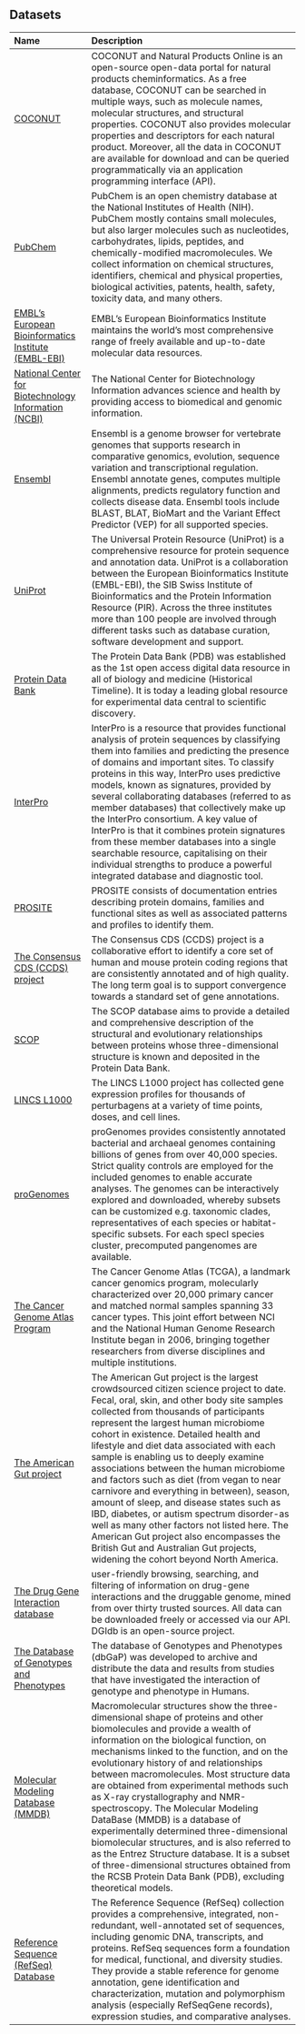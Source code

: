 ## Datasets

| Name | Description |
| :--- | :--- |
| [COCONUT](https://coconut.naturalproducts.net/) | COCONUT and Natural Products Online is an open-source open-data portal for natural products cheminformatics. As a free database, COCONUT can be searched in multiple ways, such as molecule names, molecular structures, and structural properties. COCONUT also provides molecular properties and descriptors for each natural product. Moreover, all the data in COCONUT are available for download and can be queried programmatically via an application programming interface (API). |
| [PubChem](https://pubchem.ncbi.nlm.nih.gov/) | PubChem is an open chemistry database at the National Institutes of Health (NIH). PubChem mostly contains small molecules, but also larger molecules such as nucleotides, carbohydrates, lipids, peptides, and chemically-modified macromolecules. We collect information on chemical structures, identifiers, chemical and physical properties, biological activities, patents, health, safety, toxicity data, and many others. |
| [EMBL’s European Bioinformatics Institute (EMBL-EBI)](https://www.ebi.ac.uk/services/data-resources-and-tools) | EMBL’s European Bioinformatics Institute maintains the world’s most comprehensive range of freely available and up-to-date molecular data resources. |
| [National Center for Biotechnology Information (NCBI)](https://www.ncbi.nlm.nih.gov/) | The National Center for Biotechnology Information advances science and health by providing access to biomedical and genomic information. |
| [Ensembl](http://www.ensembl.org/index.html) | Ensembl is a genome browser for vertebrate genomes that supports research in comparative genomics, evolution, sequence variation and transcriptional regulation. Ensembl annotate genes, computes multiple alignments, predicts regulatory function and collects disease data. Ensembl tools include BLAST, BLAT, BioMart and the Variant Effect Predictor (VEP) for all supported species. |
| [UniProt](https://www.uniprot.org/) | The Universal Protein Resource (UniProt) is a comprehensive resource for protein sequence and annotation data. UniProt is a collaboration between the European Bioinformatics Institute (EMBL-EBI), the SIB Swiss Institute of Bioinformatics and the Protein Information Resource (PIR). Across the three institutes more than 100 people are involved through different tasks such as database curation, software development and support. |
| [Protein Data Bank](https://www.rcsb.org/) | The Protein Data Bank (PDB) was established as the 1st open access digital data resource in all of biology and medicine (Historical Timeline). It is today a leading global resource for experimental data central to scientific discovery. |
| [InterPro](https://www.ebi.ac.uk/interpro/) | InterPro is a resource that provides functional analysis of protein sequences by classifying them into families and predicting the presence of domains and important sites. To classify proteins in this way, InterPro uses predictive models, known as signatures, provided by several collaborating databases (referred to as member databases) that collectively make up the InterPro consortium. A key value of InterPro is that it combines protein signatures from these member databases into a single searchable resource, capitalising on their individual strengths to produce a powerful integrated database and diagnostic tool. |
| [PROSITE](https://prosite.expasy.org/) | PROSITE consists of documentation entries describing protein domains, families and functional sites as well as associated patterns and profiles to identify them. |
| [The Consensus CDS (CCDS) project](https://www.ncbi.nlm.nih.gov/projects/CCDS/CcdsBrowse.cgi) | The Consensus CDS (CCDS) project is a collaborative effort to identify a core set of human and mouse protein coding regions that are consistently annotated and of high quality. The long term goal is to support convergence towards a standard set of gene annotations. |
| [SCOP](https://scop.mrc-lmb.cam.ac.uk/) | The SCOP database aims to provide a detailed and comprehensive description of the structural and evolutionary relationships between proteins whose three-dimensional structure is known and deposited in the Protein Data Bank. |
| [LINCS L1000](https://lincsproject.org/LINCS/tools/workflows/find-the-best-place-to-obtain-the-lincs-l1000-data)  | The LINCS L1000 project has collected gene expression profiles for thousands of perturbagens at a variety of time points, doses, and cell lines. |
| [proGenomes](https://progenomes.embl.de/genome.cgi) | proGenomes provides consistently annotated bacterial and archaeal genomes containing billions of genes from over 40,000 species. Strict quality controls are employed for the included genomes to enable accurate analyses. The genomes can be interactively explored and downloaded, whereby subsets can be customized e.g. taxonomic clades, representatives of each species or habitat-specific subsets. For each specI species cluster, precomputed pangenomes are available. |
| [The Cancer Genome Atlas Program](https://www.cancer.gov/about-nci/organization/ccg/research/structural-genomics/tcga) | The Cancer Genome Atlas (TCGA), a landmark cancer genomics program, molecularly characterized over 20,000 primary cancer and matched normal samples spanning 33 cancer types. This joint effort between NCI and the National Human Genome Research Institute began in 2006, bringing together researchers from diverse disciplines and multiple institutions. |
| [The American Gut project](https://www.ebi.ac.uk/ena/browser/view/PRJEB11419) | The American Gut project is the largest crowdsourced citizen science project to date. Fecal, oral, skin, and other body site samples collected from thousands of participants represent the largest human microbiome cohort in existence. Detailed health and lifestyle and diet data associated with each sample is enabling us to deeply examine associations between the human microbiome and factors such as diet (from vegan to near carnivore and everything in between), season, amount of sleep, and disease states such as IBD, diabetes, or autism spectrum disorder-as well as many other factors not listed here. The American Gut project also encompasses the British Gut and Australian Gut projects, widening the cohort beyond North America. |
| [The Drug Gene Interaction database](https://dgidb.genome.wustl.edu/) | user-friendly browsing, searching, and filtering of information on drug-gene interactions and the druggable genome, mined from over thirty trusted sources. All data can be downloaded freely or accessed via our API. DGIdb is an open-source project. |
| [The Database of Genotypes and Phenotypes](https://www.ncbi.nlm.nih.gov/gap/) | The database of Genotypes and Phenotypes (dbGaP) was developed to archive and distribute the data and results from studies that have investigated the interaction of genotype and phenotype in Humans. |
| [Molecular Modeling Database (MMDB)](https://www.ncbi.nlm.nih.gov/Structure/MMDB/docs/mmdb_help.html) | Macromolecular structures show the three-dimensional shape of proteins and other biomolecules and provide a wealth of information on the biological function, on mechanisms linked to the function, and on the evolutionary history of and relationships between macromolecules. Most structure data are obtained from experimental methods such as X-ray crystallography and NMR-spectroscopy. The Molecular Modeling DataBase (MMDB) is a database of experimentally determined three-dimensional biomolecular structures, and is also referred to as the Entrez Structure database. It is a subset of three-dimensional structures obtained from the RCSB Protein Data Bank (PDB), excluding theoretical models. |
| [Reference Sequence (RefSeq) Database](https://www.ncbi.nlm.nih.gov/refseq/) | The Reference Sequence (RefSeq) collection provides a comprehensive, integrated, non-redundant, well-annotated set of sequences, including genomic DNA, transcripts, and proteins. RefSeq sequences form a foundation for medical, functional, and diversity studies. They provide a stable reference for genome annotation, gene identification and characterization, mutation and polymorphism analysis (especially RefSeqGene records), expression studies, and comparative analyses. |

